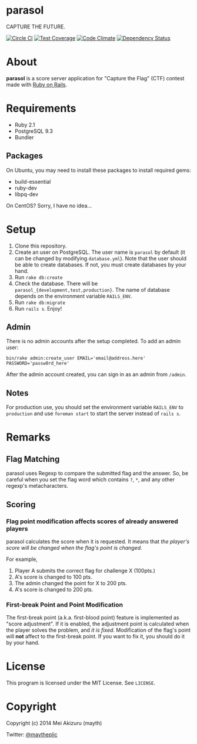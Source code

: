 parasol
=======

CAPTURE THE FUTURE.

[![Circle CI](https://circleci.com/gh/mayth/parasol.svg?style=svg)](https://circleci.com/gh/mayth/parasol)
[![Test Coverage](https://codeclimate.com/github/mayth/parasol/badges/coverage.svg)](https://codeclimate.com/github/mayth/parasol/coverage)
[![Code Climate](https://codeclimate.com/github/mayth/parasol/badges/gpa.svg)](https://codeclimate.com/github/mayth/parasol)
[![Dependency Status](https://gemnasium.com/mayth/parasol.svg)](https://gemnasium.com/mayth/parasol)

# About

**parasol** is a score server application for "Capture the Flag" (CTF) contest made with [Ruby on Rails](http://rubyonrails.org/).

# Requirements
* Ruby 2.1
* PostgreSQL 9.3
* Bundler

## Packages
On Ubuntu, you may need to install these packages to install required gems:

* build-essential
* ruby-dev
* libpq-dev

On CentOS? Sorry, I have no idea...

# Setup
1. Clone this repository.
2. Create an user on PostgreSQL. The user name is `parasol` by default (it can be changed by modifying `database.yml`). Note that the user should be able to create databases. If not, you must create databases by your hand.
3. Run `rake db:create`
4. Check the database. There will be `parasol_{development,test,production}`. The name of database depends on the environment variable `RAILS_ENV`.
5. Run `rake db:migrate`
6. Run `rails s`. Enjoy!

## Admin

There is no admin accounts after the setup completed. To add an admin user:

```
bin/rake admin:create_user EMAIL='email@address.here' PASSWORD='passw0rd_here'
```

After the admin account created, you can sign in as an admin from `/admin`.

## Notes

For production use, you should set the environment variable `RAILS_ENV` to `production` and use `foreman start` to start the server instead of `rails s`.

# Remarks

## Flag Matching

parasol uses Regexp to compare the submitted flag and the answer. So, be careful when you set the flag word which contains `?`, `*`, and any other regexp's metacharacters.

## Scoring

### Flag point modification affects scores of already answered players

parasol calculates the score when it is requested. It means that *the player's score will be changed when the flag's point is changed*.

For example,

1. Player A submits the correct flag for challenge X (100pts.)
2. A's score is changed to 100 pts.
3. The admin changed the point for X to 200 pts.
4. A's score is changed to 200 pts.

### First-break Point and Point Modification

The first-break point (a.k.a. first-blood point) feature is implemented as "score adjustment". If it is enabled, the adjustment point is calculated when the player solves the problem, and *it is fixed*. Modification of the flag's point will **not** affect to  the first-break point. If you want to fix it, you should do it by your hand.

# License
This program is licensed under the MIT License. See `LICENSE`.

# Copyright
Copyright (c) 2014 Mei Akizuru (mayth)

Twitter: [@maytheplic](https://twitter.com/maytheplic)
